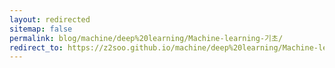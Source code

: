 ```yaml
---
layout: redirected
sitemap: false
permalink: blog/machine/deep%20learning/Machine-learning-기초/
redirect_to: https://z2soo.github.io/machine/deep%20learning/Machine-learning-기초/
---
```

